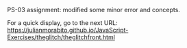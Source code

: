 PS-03 assignment: modified some minor error and concepts. 

For a quick display, go to the next URL:
https://julianmorabito.github.io/JavaScript-Exercises/theglitch/theglitchfront.html
